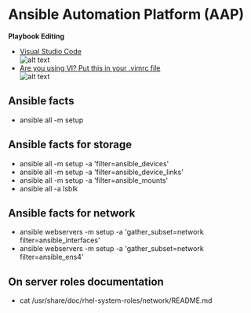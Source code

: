 # Ansible Automation Platform (AAP)

**Playbook Editing**  
- [Visual Studio Code](https://code.visualstudio.com/ "Code editing Redifined")  
![alt text](https://github.com/ericcames/AnsibleAutomationPlatform/blob/main/images/vscodeext.png "Logo Title Text 1")
- [Are you using VI? Put this in your .vimrc file](https://github.com/ericcames/AnsibleAutomationPlatform/blob/main/files_to_deploy/vimrc "Are you using VI? Put this in your .vimrc file")  
![alt text](https://github.com/ericcames/AnsibleAutomationPlatform/blob/main/images/vimrc.png "Logo Title Text 1")


## Ansible facts

<ul>
  <li>ansible all -m setup</li>
</ul>

## Ansible facts for storage

<ul>
  <li>ansible all -m setup -a 'filter=ansible_devices'</li>
  <li>ansible all -m setup -a 'filter=ansible_device_links'</li>
  <li>ansible all -m setup -a 'filter=ansible_mounts'</li>
  <li>ansible all -a lsblk</li>
</ul>

## Ansible facts for network

<ul>
  <li>ansible webservers -m setup -a 'gather_subset=network filter=ansible_interfaces'</li>
  <li>ansible webservers -m setup -a 'gather_subset=network filter=ansible_ens4'</li>
</ul>

## On server roles documentation

<ul>
  <li>cat /usr/share/doc/rhel-system-roles/network/README.md</li>
</ul>
